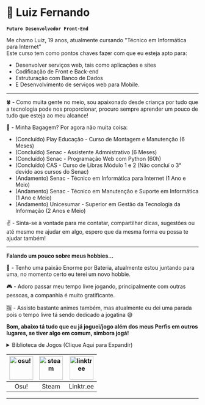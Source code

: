 # 🍃 Luiz Fernando

**`Futuro Desenvolvedor Front-End`**  

Me chamo Luiz, 19 anos, atualmente cursando "Técnico em Informática para Internet"<br>
Este curso tem como pontos chaves fazer com que eu esteja apto para:
- Desenvolver serviços web, tais como aplicações e sites
- Codificação de Front e Back-end
- Estruturação com Banco de Dados
- E Desenvolvimento de serviços web para Mobile.

---

🍀 - Como muita gente no meio, sou apaixonado desde criança por tudo que a tecnologia pode nos proporcionar, procuro sempre aprender um pouco de tudo que esteja ao meu alcance!

📗 - Minha Bagagem? Por agora não muita coisa:
- (Concluído) Play Educação - Curso de Montagem e Manutenção (6 Meses)
- (Concluído) Senac - Assistente Admnistrativo (6 Meses)
- (Concluído) Senac - Programação Web com Python (60h)
- (Concluído) CAS - Curso de Libras Módulo 1 e 2 (Não concluí o 3° devido aos cursos do Senac)
- (Andamento) Senac - Técnico em Informática para Internet (1 Ano e Meio)
- (Andamento) Senac - Técnico em Manutenção e Suporte em Informática (1 Ano e Meio)
- (Andamento) Unicesumar - Superior em Gestão da Tecnologia da Informação (2 Anos e Meio)

✌ - Sinta-se à vontade para me contatar, compartilhar dicas, sugestões ou até mesmo me ajudar em algo, espero que da mesma forma eu possa te ajudar também!<br>

---

**Falando um pouco sobre meus hobbies...**

🥁 - Tenho uma paixão Enorme por Bateria, atualmente estou juntando para uma, no momento certo eu terei um novo hobbie.<br>

🎮 - Adoro passar meu tempo livre jogando, principalmente com outras pessoas, a companhia é muito gratificante.<br>

🈯 - Assisto bastante animes também, mas atualmente eu dei uma parada pois o tempo livre tá sendo dedicado a jogatina 😅

**Bom, abaixo tá tudo que eu já joguei/jogo além dos meus Perfis em outros lugares, se tiver algo em comum, simbora jogá!**
<details>
    <summary>Biblioteca de Jogos (Clique Aqui para Expandir)</summary>
    <img src="https://i.imgur.com/YHs8y9H.png" alt="j1">
    <img src="https://i.imgur.com/oeKc429.png" alt="j2">
    <img src="https://i.imgur.com/q6GOOgF.png" alt="j3">
</details>

<div align="center">

| [<img src="https://i.imgur.com/ojztpA8.png" width="62px" alt="osu!">](https://osu.ppy.sh/users/13374872) | [<img src="https://i.imgur.com/xZQkl5k.png" width="62px" alt="steam">](https://steamcommunity.com/id/ntlxiin/) | [<img src="https://i.imgur.com/9fefMY4.png" width="62px" alt="linktree">](https://linktr.ee/ntlxiin) |
|:--:|:--:|:--:|
| Osu! | Steam | Linktr.ee |

</div>

---
